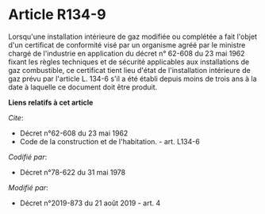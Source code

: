 # Article R134-9

Lorsqu'une installation intérieure de gaz modifiée ou complétée a fait l'objet d'un certificat de conformité visé par un
organisme agréé par le ministre chargé de l'industrie en application du décret n° 62-608 du 23 mai 1962 fixant les règles
techniques et de sécurité applicables aux installations de gaz combustible, ce certificat tient lieu d'état de l'installation
intérieure de gaz prévu par l'article L. 134-6 s'il a été établi depuis moins de trois ans à la date à laquelle ce document
doit être produit.

**Liens relatifs à cet article**

_Cite_:

  - Décret n°62-608 du 23 mai 1962
  - Code de la construction et de l'habitation. - art. L134-6

_Codifié par_:

  - Décret n°78-622 du 31 mai 1978

_Modifié par_:

  - Décret n°2019-873 du 21 août 2019 - art. 4
